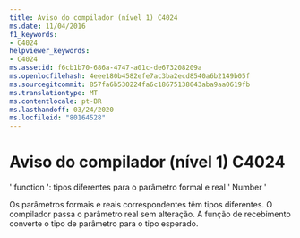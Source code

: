 ```yaml
---
title: Aviso do compilador (nível 1) C4024
ms.date: 11/04/2016
f1_keywords:
- C4024
helpviewer_keywords:
- C4024
ms.assetid: f6cb1b70-686a-4747-a01c-de673208209a
ms.openlocfilehash: 4eee180b4582efe7ac3ba2ecd8540a6b2149b05f
ms.sourcegitcommit: 857fa6b530224fa6c18675138043aba9aa0619fb
ms.translationtype: MT
ms.contentlocale: pt-BR
ms.lasthandoff: 03/24/2020
ms.locfileid: "80164528"
---
```

# <a name="compiler-warning-level-1-c4024"></a>Aviso do compilador (nível 1) C4024

' function ': tipos diferentes para o parâmetro formal e real ' Number '

Os parâmetros formais e reais correspondentes têm tipos diferentes. O compilador passa o parâmetro real sem alteração. A função de recebimento converte o tipo de parâmetro para o tipo esperado.
